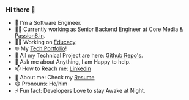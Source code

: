 ### Hi there 👋

- 🔭 I'm a Software Engineer.
- 🧑‍💻 Currently working as Senior Backend Engineer at Core Media & [Passion8.in](https://passion8.in).
- 👨‍💼 Working on [Educacy](https://www.educacy.io).
- 🌐 My [Tech Portfolio](https://www.imabhisht.com)!
- 🌱 All my Technical Project are here: [Github Repo's](https://github.com/imabhisht?tab=repositories).
- 💬 Ask me about Anything, I am Happy to help.
- 📫 How to Reach me: [Linkedin](https://www.linkedin.com/in/imabhisht/)
- 📝 About me: Check my [Resume](https://drive.google.com/file/d/16lwa1cy9HgppQWIf1qp5DTI0ZmTknF70/view?usp=sharing)
- 😄 Pronouns: He/him
- ⚡ Fun fact: Developers Love to stay Awake at Night.
